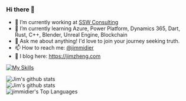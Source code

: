 ### Hi there 👋  
  
- 🔭 I’m currently working at [SSW Consulting](https://www.ssw.com.au)
- 🌱 I’m currently learning Azure, Power Platform, Dynamics 365, Dart, Rust, C++, Blender, Unreal Engine, Blockchain
- 💬 Ask me about anything! I'd love to join your journey seeking truth.
- 📫 How to reach me: [@jimmidier](https://github.com/jimmidier)
- 📃 I blog here: https://jimzheng.com

[![My Skills](https://skillicons.dev/icons?i=azure,dotnet,docker,angular,react,nextjs,bots,github,js,ts,dart,reactivex,tailwind)](https://skillicons.dev)

![Jim's github stats](https://github-readme-stats.vercel.app/api?username=jimmidier&theme=dracula&show_icons=true&hide_border=true&count_private=true)  
![Jim's github stats](https://github-readme-streak-stats.herokuapp.com/?user=jimmidier&theme=dracula&hide_border=true)  
![jimmidier's Top Languages](https://github-readme-stats.vercel.app/api/top-langs/?username=jimmidier&theme=dracula&show_icons=true&hide_border=true&layout=compact)

<!--
**jimmidier/jimmidier** is a ✨ _special_ ✨ repository because its `README.md` (this file) appears on your GitHub profile.

Here are some ideas to get you started:

- 🔭 I’m currently working on ...
- 🌱 I’m currently learning ...
- 👯 I’m looking to collaborate on ...
- 🤔 I’m looking for help with ...
- 💬 Ask me about ...
- 📫 How to reach me: ...
- 😄 Pronouns: ...
- ⚡ Fun fact: ...
-->
